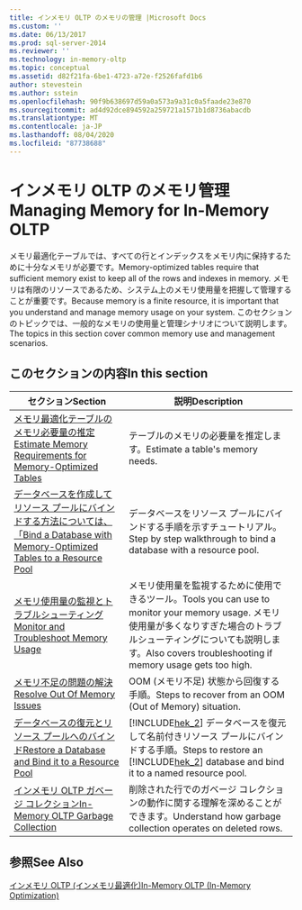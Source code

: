 ```yaml
---
title: インメモリ OLTP のメモリの管理 |Microsoft Docs
ms.custom: ''
ms.date: 06/13/2017
ms.prod: sql-server-2014
ms.reviewer: ''
ms.technology: in-memory-oltp
ms.topic: conceptual
ms.assetid: d82f21fa-6be1-4723-a72e-f2526fafd1b6
author: stevestein
ms.author: sstein
ms.openlocfilehash: 90f9b638697d59a0a573a9a31c0a5faade23e870
ms.sourcegitcommit: ad4d92dce894592a259721a1571b1d8736abacdb
ms.translationtype: MT
ms.contentlocale: ja-JP
ms.lasthandoff: 08/04/2020
ms.locfileid: "87738688"
---
```

# <a name="managing-memory-for-in-memory-oltp"></a><span data-ttu-id="00e84-102">インメモリ OLTP のメモリ管理</span><span class="sxs-lookup"><span data-stu-id="00e84-102">Managing Memory for In-Memory OLTP</span></span>
  <span data-ttu-id="00e84-103">メモリ最適化テーブルでは、すべての行とインデックスをメモリ内に保持するために十分なメモリが必要です。</span><span class="sxs-lookup"><span data-stu-id="00e84-103">Memory-optimized tables require that sufficient memory exist to keep all of the rows and indexes in memory.</span></span> <span data-ttu-id="00e84-104">メモリは有限のリソースであるため、システム上のメモリ使用量を把握して管理することが重要です。</span><span class="sxs-lookup"><span data-stu-id="00e84-104">Because memory is a finite resource, it is important that you understand and manage memory usage on your system.</span></span> <span data-ttu-id="00e84-105">このセクションのトピックでは、一般的なメモリの使用量と管理シナリオについて説明します。</span><span class="sxs-lookup"><span data-stu-id="00e84-105">The topics in this section cover common memory use and management scenarios.</span></span>  
  
## <a name="in-this-section"></a><span data-ttu-id="00e84-106">このセクションの内容</span><span class="sxs-lookup"><span data-stu-id="00e84-106">In this section</span></span>  
  
|<span data-ttu-id="00e84-107">セクション</span><span class="sxs-lookup"><span data-stu-id="00e84-107">Section</span></span>|<span data-ttu-id="00e84-108">説明</span><span class="sxs-lookup"><span data-stu-id="00e84-108">Description</span></span>|  
|-------------|-----------------|  
|[<span data-ttu-id="00e84-109">メモリ最適化テーブルのメモリ必要量の推定</span><span class="sxs-lookup"><span data-stu-id="00e84-109">Estimate Memory Requirements for Memory-Optimized Tables</span></span>](../relational-databases/in-memory-oltp/memory-optimized-tables.md)|<span data-ttu-id="00e84-110">テーブルのメモリの必要量を推定します。</span><span class="sxs-lookup"><span data-stu-id="00e84-110">Estimate a table's memory needs.</span></span>|  
|[<span data-ttu-id="00e84-111">データベースを作成してリソース プールにバインドする方法については、「</span><span class="sxs-lookup"><span data-stu-id="00e84-111">Bind a Database with Memory-Optimized Tables to a Resource Pool</span></span>](../relational-databases/in-memory-oltp/bind-a-database-with-memory-optimized-tables-to-a-resource-pool.md)|<span data-ttu-id="00e84-112">データベースをリソース プールにバインドする手順を示すチュートリアル。</span><span class="sxs-lookup"><span data-stu-id="00e84-112">Step by step walkthrough to bind a database with a resource pool.</span></span>|  
|[<span data-ttu-id="00e84-113">メモリ使用量の監視とトラブルシューティング</span><span class="sxs-lookup"><span data-stu-id="00e84-113">Monitor and Troubleshoot Memory Usage</span></span>](../relational-databases/in-memory-oltp/monitor-and-troubleshoot-memory-usage.md)|<span data-ttu-id="00e84-114">メモリ使用量を監視するために使用できるツール。</span><span class="sxs-lookup"><span data-stu-id="00e84-114">Tools you can use to monitor your memory usage.</span></span> <span data-ttu-id="00e84-115">メモリ使用量が多くなりすぎた場合のトラブルシューティングについても説明します。</span><span class="sxs-lookup"><span data-stu-id="00e84-115">Also covers troubleshooting if memory usage gets too high.</span></span>|  
|[<span data-ttu-id="00e84-116">メモリ不足の問題の解決</span><span class="sxs-lookup"><span data-stu-id="00e84-116">Resolve Out Of Memory Issues</span></span>](../relational-databases/in-memory-oltp/resolve-out-of-memory-issues.md)|<span data-ttu-id="00e84-117">OOM (メモリ不足) 状態から回復する手順。</span><span class="sxs-lookup"><span data-stu-id="00e84-117">Steps to recover from an OOM (Out of Memory) situation.</span></span>|  
|[<span data-ttu-id="00e84-118">データベースの復元とリソース プールへのバインド</span><span class="sxs-lookup"><span data-stu-id="00e84-118">Restore a Database and Bind it to a Resource Pool</span></span>](../relational-databases/in-memory-oltp/restore-a-database-and-bind-it-to-a-resource-pool.md)|<span data-ttu-id="00e84-119">[!INCLUDE[hek_2](../includes/hek-2-md.md)] データベースを復元して名前付きリソース プールにバインドする手順。</span><span class="sxs-lookup"><span data-stu-id="00e84-119">Steps to restore an [!INCLUDE[hek_2](../includes/hek-2-md.md)] database and bind it to a named resource pool.</span></span>|  
|[<span data-ttu-id="00e84-120">インメモリ OLTP ガベージ コレクション</span><span class="sxs-lookup"><span data-stu-id="00e84-120">In-Memory OLTP Garbage Collection</span></span>](../relational-databases/in-memory-oltp/in-memory-oltp-garbage-collection.md)|<span data-ttu-id="00e84-121">削除された行でのガベージ コレクションの動作に関する理解を深めることができます。</span><span class="sxs-lookup"><span data-stu-id="00e84-121">Understand how garbage collection operates on deleted rows.</span></span>|  
  
## <a name="see-also"></a><span data-ttu-id="00e84-122">参照</span><span class="sxs-lookup"><span data-stu-id="00e84-122">See Also</span></span>  
 [<span data-ttu-id="00e84-123">インメモリ OLTP &#40;インメモリ最適化&#41;</span><span class="sxs-lookup"><span data-stu-id="00e84-123">In-Memory OLTP &#40;In-Memory Optimization&#41;</span></span>](../relational-databases/in-memory-oltp/in-memory-oltp-in-memory-optimization.md)  
  
  
